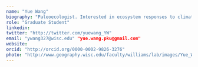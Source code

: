 ```yaml
---
name: "Yue Wang"
biography: "Paleoecologist. Interested in ecosystem responses to climate changes during glacial and interglacial cycles, and vegetation and megafauna interactions within the ecosystems. Currently interested in roles of climate and vegetation playing on megafauna extinction at the end of Quaternary in North America. Work with proxies, pollen, charcoal, etc., also with modeling, Niche Mapper, LPG-GUESS, etc."
role: "Graduate Student"
linkedin:
twitter: "http://twitter.com/yuewang_YW"
email: "ywang327@wisc.edu" "yue.wang.pku@gmail.com"
website:
orcid: "http://orcid.org/0000-0002-9826-3276"
photo: "http://www.geography.wisc.edu/faculty/williams/lab/images/Yue_Wang_2014.jpg"
---
```

